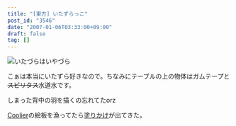 ```yaml
---
title: "[東方] いたずらっこ"
post_id: "3546"
date: "2007-01-06T03:33:00+09:00"
draft: false
tag: []
---
```



![いたづらはいやづら](/image/illustrations/mono/2004-2007/kiddy_s.jpg)

こぁは本当にいたずら好きなので。ちなみにテーブルの上の物体はガムテープと~~スピリタス~~水道水です。

しまった背中の羽を描くの忘れてたorz

[Coolier](http://www5d.biglobe.ne.jp/%7Ecoolier2/)の絵板を漁ってたら[塗りかけ](/image/illustrations/pbbs/2005-2007/tohov_004610_1.png)が出てきた。
